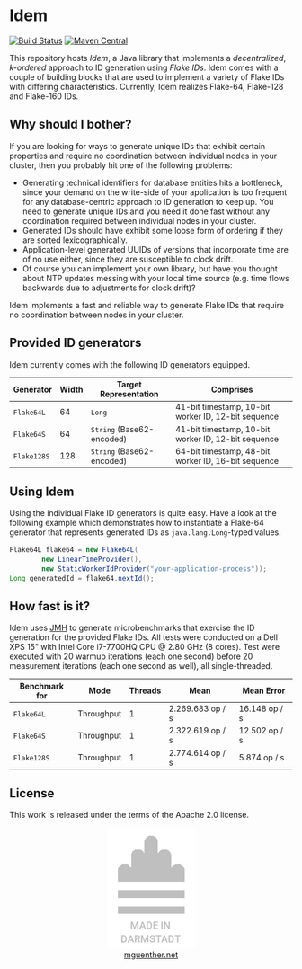 # Idem

[![Build Status](https://travis-ci.org/mguenther/idem.svg?branch=master)](https://travis-ci.org/mguenther/idem.svg) [![Maven Central](https://maven-badges.herokuapp.com/maven-central/net.mguenther.idem/idem-core/badge.svg)](https://maven-badges.herokuapp.com/maven-central/net.mguenther.idem/idem-core)

This repository hosts *Idem*, a Java library that implements a *decentralized*, *k-ordered* approach to ID generation using *Flake IDs*. Idem comes with a couple of building blocks that are used to implement a variety of Flake IDs with differing characteristics. Currently, Idem realizes Flake-64, Flake-128 and Flake-160 IDs.

## Why should I bother?

If you are looking for ways to generate unique IDs that exhibit certain properties and require no coordination between individual nodes in your cluster, then you probably hit one of the following problems:

* Generating technical identifiers for database entities hits a bottleneck, since your demand on the write-side of your application is too frequent for any database-centric approach to ID generation to keep up. You need to generate unique IDs and you need it done fast without any coordination required between individual nodes in your cluster.
* Generated IDs should have exhibit some loose form of ordering if they are sorted lexicographically.
* Application-level generated UUIDs of versions that incorporate time are of no use either, since they are susceptible to clock drift.
* Of course you can implement your own library, but have you thought about NTP updates messing with your local time source (e.g. time flows backwards due to adjustments for clock drift)?

Idem implements a fast and reliable way to generate Flake IDs that require no coordination between nodes in your cluster.

## Provided ID generators

Idem currently comes with the following ID generators equipped.

| Generator    | Width | Target Representation     | Comprises                                           |
| ------------ | ----- | ------------------------- | --------------------------------------------------- |
| `Flake64L`   | 64    | `Long`                    | 41-bit timestamp, 10-bit worker ID, 12-bit sequence |
| `Flake64S`   | 64    | `String` (Base62-encoded) | 41-bit timestamp, 10-bit worker ID, 12-bit sequence |
| `Flake128S`  | 128   | `String` (Base62-encoded) | 64-bit timestamp, 48-bit worker ID, 16-bit sequence |

## Using Idem

Using the individual Flake ID generators is quite easy. Have a look at the following example which demonstrates how to instantiate a Flake-64 generator that represents generated IDs as `java.lang.Long`-typed values.

```java
Flake64L flake64 = new Flake64L(
        new LinearTimeProvider(),
        new StaticWorkerIdProvider("your-application-process"));
Long generatedId = flake64.nextId();
```

## How fast is it?

Idem uses [JMH](http://openjdk.java.net/projects/code-tools/jmh/) to generate microbenchmarks that exercise the ID generation for the provided Flake IDs. All tests were conducted on a Dell XPS 15" with Intel Core i7-7700HQ CPU @ 2.80 GHz (8 cores). Test were executed with 20 warmup iterations (each one second) before 20 measurement iterations (each one second as well), all single-threaded.

| Benchmark for | Mode       | Threads | Mean            | Mean Error    |
| ------------- | ---------- | ------- | ----------------| ------------- |
| `Flake64L`    | Throughput | 1       | 2.269.683 op / s| 16.148 op / s |
| `Flake64S`    | Throughput | 1       | 2.322.619 op / s| 12.502 op / s |
| `Flake128S`   | Throughput | 1       | 2.774.614 op / s| 5.874 op / s  |

## License

This work is released under the terms of the Apache 2.0 license.

<p>
    <div align="center">
        <div><img src="made-in-darmstadt.jpg"></div>
        <div><a href="https://mguenther.net">mguenther.net</a></div>
    </div>
</p>
